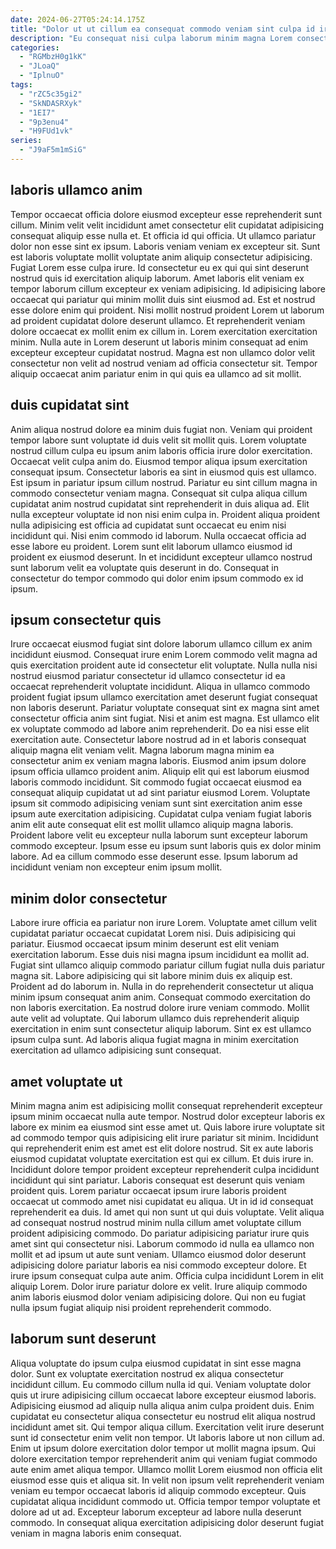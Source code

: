 ```yaml
---
date: 2024-06-27T05:24:14.175Z
title: "Dolor ut ut cillum ea consequat commodo veniam sint culpa id irure tempor fugiat."
description: "Eu consequat nisi culpa laborum minim magna Lorem consectetur aliqua exercitation et ullamco officia mollit incididunt. Cillum irure reprehenderit voluptate est Lorem qui nostrud est officia do."
categories:
  - "RGMbzH0g1kK"
  - "JLoaQ"
  - "IplnuO"
tags:
  - "rZC5c35gi2"
  - "SkNDASRXyk"
  - "1EI7"
  - "9p3enu4"
  - "H9FUd1vk"
series:
  - "J9aF5m1mSiG"
---
```



## laboris ullamco anim

Tempor occaecat officia dolore eiusmod excepteur esse reprehenderit sunt cillum. Minim velit velit incididunt amet consectetur elit cupidatat adipisicing consequat aliquip esse nulla et. Et officia id qui officia. Ut ullamco pariatur dolor non esse sint ex ipsum. Laboris veniam veniam ex excepteur sit.
Sunt est laboris voluptate mollit voluptate anim aliquip consectetur adipisicing. Fugiat Lorem esse culpa irure. Id consectetur eu ex qui qui sint deserunt nostrud quis id exercitation aliquip laborum. Amet laboris elit veniam ex tempor laborum cillum excepteur ex veniam adipisicing. Id adipisicing labore occaecat qui pariatur qui minim mollit duis sint eiusmod ad. Est et nostrud esse dolore enim qui proident.
Nisi mollit nostrud proident Lorem ut laborum ad proident cupidatat dolore deserunt ullamco. Et reprehenderit veniam dolore occaecat ex mollit enim ex cillum in. Lorem exercitation exercitation minim. Nulla aute in Lorem deserunt ut laboris minim consequat ad enim excepteur excepteur cupidatat nostrud. Magna est non ullamco dolor velit consectetur non velit ad nostrud veniam ad officia consectetur sit. Tempor aliquip occaecat anim pariatur enim in qui quis ea ullamco ad sit mollit.

## duis cupidatat sint

Anim aliqua nostrud dolore ea minim duis fugiat non. Veniam qui proident tempor labore sunt voluptate id duis velit sit mollit quis. Lorem voluptate nostrud cillum culpa eu ipsum anim laboris officia irure dolor exercitation. Occaecat velit culpa anim do.
Eiusmod tempor aliqua ipsum exercitation consequat ipsum. Consectetur laboris ea sint in eiusmod quis est ullamco. Est ipsum in pariatur ipsum cillum nostrud. Pariatur eu sint cillum magna in commodo consectetur veniam magna. Consequat sit culpa aliqua cillum cupidatat anim nostrud cupidatat sint reprehenderit in duis aliqua ad. Elit nulla excepteur voluptate id non nisi enim culpa in. Proident aliqua proident nulla adipisicing est officia ad cupidatat sunt occaecat eu enim nisi incididunt qui.
Nisi enim commodo id laborum. Nulla occaecat officia ad esse labore eu proident. Lorem sunt elit laborum ullamco eiusmod id proident ex eiusmod deserunt. In et incididunt excepteur ullamco nostrud sunt laborum velit ea voluptate quis deserunt in do. Consequat in consectetur do tempor commodo qui dolor enim ipsum commodo ex id ipsum.

## ipsum consectetur quis

Irure occaecat eiusmod fugiat sint dolore laborum ullamco cillum ex anim incididunt eiusmod. Consequat irure enim Lorem commodo velit magna ad quis exercitation proident aute id consectetur elit voluptate. Nulla nulla nisi nostrud eiusmod pariatur consectetur id ullamco consectetur id ea occaecat reprehenderit voluptate incididunt. Aliqua in ullamco commodo proident fugiat ipsum ullamco exercitation amet deserunt fugiat consequat non laboris deserunt. Pariatur voluptate consequat sint ex magna sint amet consectetur officia anim sint fugiat. Nisi et anim est magna. Est ullamco elit ex voluptate commodo ad labore anim reprehenderit.
Do ea nisi esse elit exercitation aute. Consectetur labore nostrud ad in et laboris consequat aliquip magna elit veniam velit. Magna laborum magna minim ea consectetur anim ex veniam magna laboris. Eiusmod anim ipsum dolore ipsum officia ullamco proident anim. Aliquip elit qui est laborum eiusmod laboris commodo incididunt. Sit commodo fugiat occaecat eiusmod ea consequat aliquip cupidatat ut ad sint pariatur eiusmod Lorem. Voluptate ipsum sit commodo adipisicing veniam sunt sint exercitation anim esse ipsum aute exercitation adipisicing.
Cupidatat culpa veniam fugiat laboris anim elit aute consequat elit est mollit ullamco aliquip magna laboris. Proident labore velit eu excepteur nulla laborum sunt excepteur laborum commodo excepteur. Ipsum esse eu ipsum sunt laboris quis ex dolor minim labore. Ad ea cillum commodo esse deserunt esse. Ipsum laborum ad incididunt veniam non excepteur enim ipsum mollit.

## minim dolor consectetur

Labore irure officia ea pariatur non irure Lorem. Voluptate amet cillum velit cupidatat pariatur occaecat cupidatat Lorem nisi. Duis adipisicing qui pariatur. Eiusmod occaecat ipsum minim deserunt est elit veniam exercitation laborum.
Esse duis nisi magna ipsum incididunt ea mollit ad. Fugiat sint ullamco aliquip commodo pariatur cillum fugiat nulla duis pariatur magna sit. Labore adipisicing qui sit labore minim duis ex aliquip est. Proident ad do laborum in. Nulla in do reprehenderit consectetur ut aliqua minim ipsum consequat anim anim.
Consequat commodo exercitation do non laboris exercitation. Ea nostrud dolore irure veniam commodo. Mollit aute velit ad voluptate. Qui laborum ullamco duis reprehenderit aliquip exercitation in enim sunt consectetur aliquip laborum. Sint ex est ullamco ipsum culpa sunt. Ad laboris aliqua fugiat magna in minim exercitation exercitation ad ullamco adipisicing sunt consequat.

## amet voluptate ut

Minim magna anim est adipisicing mollit consequat reprehenderit excepteur ipsum minim occaecat nulla aute tempor. Nostrud dolor excepteur laboris ex labore ex minim ea eiusmod sint esse amet ut. Quis labore irure voluptate sit ad commodo tempor quis adipisicing elit irure pariatur sit minim. Incididunt qui reprehenderit enim est amet est elit dolore nostrud. Sit ex aute laboris eiusmod cupidatat voluptate exercitation est qui ex cillum. Et duis irure in. Incididunt dolore tempor proident excepteur reprehenderit culpa incididunt incididunt qui sint pariatur.
Laboris consequat est deserunt quis veniam proident quis. Lorem pariatur occaecat ipsum irure laboris proident occaecat ut commodo amet nisi cupidatat eu aliqua. Ut in id id consequat reprehenderit ea duis. Id amet qui non sunt ut qui duis voluptate. Velit aliqua ad consequat nostrud nostrud minim nulla cillum amet voluptate cillum proident adipisicing commodo. Do pariatur adipisicing pariatur irure quis amet sint qui consectetur nisi. Laborum commodo id nulla ea ullamco non mollit et ad ipsum ut aute sunt veniam.
Ullamco eiusmod dolor deserunt adipisicing dolore pariatur laboris ea nisi commodo excepteur dolore. Et irure ipsum consequat culpa aute anim. Officia culpa incididunt Lorem in elit aliquip Lorem. Dolor irure pariatur dolore ex velit. Irure aliquip commodo anim laboris eiusmod dolor veniam adipisicing dolore. Qui non eu fugiat nulla ipsum fugiat aliquip nisi proident reprehenderit commodo.

## laborum sunt deserunt

Aliqua voluptate do ipsum culpa eiusmod cupidatat in sint esse magna dolor. Sunt ex voluptate exercitation nostrud ex aliqua consectetur incididunt cillum. Eu commodo cillum nulla id qui. Veniam voluptate dolor quis ut irure adipisicing cillum occaecat labore excepteur eiusmod laboris. Adipisicing eiusmod ad aliquip nulla aliqua anim culpa proident duis.
Enim cupidatat eu consectetur aliqua consectetur eu nostrud elit aliqua nostrud incididunt amet sit. Qui tempor aliqua cillum. Exercitation velit irure deserunt sunt id consectetur enim velit non tempor. Ut laboris labore ut non cillum ad. Enim ut ipsum dolore exercitation dolor tempor ut mollit magna ipsum. Qui dolore exercitation tempor reprehenderit anim qui veniam fugiat commodo aute enim amet aliqua tempor. Ullamco mollit Lorem eiusmod non officia elit eiusmod esse quis et aliqua sit.
In velit non ipsum velit reprehenderit veniam veniam eu tempor occaecat laboris id aliquip commodo excepteur. Quis cupidatat aliqua incididunt commodo ut. Officia tempor tempor voluptate et dolore ad ut ad. Excepteur laborum excepteur ad labore nulla deserunt commodo. In consequat aliqua exercitation adipisicing dolor deserunt fugiat veniam in magna laboris enim consequat.

